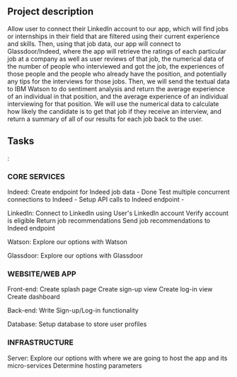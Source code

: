 <h2> Project description </h2>
Allow user to connect their LinkedIn account to our app, which will find jobs or internships in their field that are filtered using their current experience and skills. Then, using that job data, our app will connect to Glassdoor/Indeed, where the app will retrieve the ratings of each particular job at a company as well as user reviews of that job, the numerical data of the number of people who interviewed and got the job, the experiences of those people and the people who already have the position, and potentially any tips for the interviews for those jobs. Then, we will send the textual data to IBM Watson to do sentiment analysis and return the average experience of an individual in that position, and the average experience of an individual interviewing for that position. We will use the numerical data to calculate how likely the candidate is to get that job if they receive an interview, and return a summary of all of our results for each job back to the user.

<h2> Tasks </h2>:

<h3> CORE SERVICES </h3>

Indeed:
Create endpoint for Indeed job data - Done
Test multiple concurrent connections to Indeed -
Setup API calls to Indeed endpoint -

LinkedIn:
Connect to LinkedIn using User's LinkedIn account
Verify account is eligible
Return job recommendations
Send job recommendations to Indeed endpoint

Watson:
Explore our options with Watson

Glassdoor:
Explore our options with Glassdoor

<h3> WEBSITE/WEB APP </h3>

Front-end:
Create splash page
Create sign-up view
Create log-in view
Create dashboard

Back-end:
Write Sign-up/Log-in functionality

Database:
Setup database to store user profiles


<h3> INFRASTRUCTURE </h3>

Server:
Explore our options with where we are going to host the app and its micro-services
Determine hosting parameters
